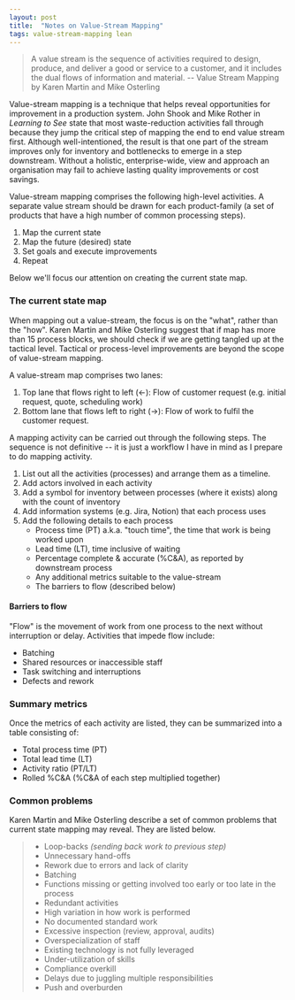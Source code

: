 ```yaml
---
layout: post
title:  "Notes on Value-Stream Mapping"
tags: value-stream-mapping lean
---
```


> A value stream is the sequence of activities required to design, produce, and deliver a good or service to a customer, and it includes the dual flows of information and material. -- Value Stream Mapping by Karen Martin and Mike Osterling

Value-stream mapping is a technique that helps reveal opportunities for
improvement in a production system. 
John Shook and Mike Rother in _Learning to See_ state that most waste-reduction activities
fall through because they jump the critical step of mapping the 
end to end value stream first. Although well-intentioned, 
the result is that one part of the stream improves only for
inventory and bottlenecks to emerge in a step downstream.
Without a holistic, enterprise-wide, view and approach an organisation may fail to achieve
lasting quality improvements or cost savings.

Value-stream mapping comprises the following high-level activities. 
A separate value stream should be drawn for each product-family
(a set of products that have a high number of common processing steps). 

1. Map the current state
2. Map the future (desired) state
3. Set goals and execute improvements
4. Repeat

Below we'll focus our attention on creating the current state map.

### The current state map
When mapping out a value-stream, the focus is on the "what", rather than the "how".
Karen Martin and Mike Osterling suggest that if map has more than 15 process blocks,
we should check if we are getting tangled up at the tactical level.
Tactical or process-level improvements are beyond the scope of value-stream mapping.
 
A value-stream map comprises two lanes:
1. Top lane that flows right to left (<-): Flow of customer request (e.g. initial request, quote, scheduling work)
2. Bottom lane that flows left to right (->): Flow of work to fulfil the customer request.

A mapping activity can be carried out through the following steps.
The sequence is not definitive -- it is just a workflow I have in mind as I prepare to do mapping activity.
1. List out all the activities (processes) and arrange them as a timeline.
2. Add actors involved in each activity
3. Add a symbol for inventory between processes (where it exists) along with the count of inventory
4. Add information systems (e.g. Jira, Notion) that each process uses
5. Add the following details to each process
   - Process time (PT) a.k.a. "touch time", the time that work is being worked upon
   - Lead time (LT), time inclusive of waiting
   - Percentage complete & accurate (%C&A), as reported by downstream process
   - Any additional metrics suitable to the value-stream
   - The barriers to flow (described below)

#### Barriers to flow
"Flow" is the movement of work from one process to the next without interruption or delay.
Activities that impede flow include:
- Batching
- Shared resources or inaccessible staff
- Task switching and interruptions
- Defects and rework

### Summary metrics
Once the metrics of each activity are listed, they can be summarized into a table consisting of:
- Total process time (PT)
- Total lead time (LT)
- Activity ratio (PT/LT)
- Rolled %C&A (%C&A of each step multiplied together)

### Common problems
Karen Martin and Mike Osterling describe a set of common problems 
that current state mapping may reveal. They are listed below.

> - Loop-backs _(sending back work to previous step)_
> - Unnecessary hand-offs
> - Rework due to errors and lack of clarity
> - Batching
> - Functions missing or getting involved too early or too late in the process
> - Redundant activities
> - High variation in how work is performed
> - No documented standard work
> - Excessive inspection (review, approval, audits)
> - Overspecialization of staff
> - Existing technology is not fully leveraged
> - Under-utilization of skills
> - Compliance overkill
> - Delays due to juggling multiple responsibilities
> - Push and overburden